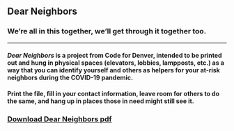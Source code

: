 ## Dear Neighbors

### We’re all in this together, we’ll get through it together too.

---

#### *Dear Neighbors* is a project from Code for Denver, intended to be printed out and hung in physical spaces (elevators, lobbies, lampposts, etc.) as a way that you can identify yourself and others as helpers for your at-risk neighbors during the COVID-19 pandemic. 

#### Print the file, fill in your contact information, leave room for others to do the same, and hang up in places those in need might still see it. 



### [__Download Dear Neighbors pdf__](https://github.com/codefordenver/dearneighbors/raw/master/Dear%20Neighbors.pdf "Dear Neighbors PDF")
